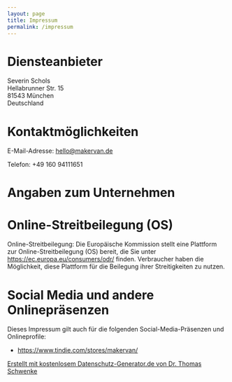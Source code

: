 ```yaml
---
layout: page
title: Impressum
permalink: /impressum
---
```

# Diensteanbieter

Severin Schols \
Hellabrunner Str. 15 \
81543 München \
Deutschland

# Kontaktmöglichkeiten

E-Mail-Adresse: hello@makervan.de

Telefon: +49 160 94111651

# Angaben zum Unternehmen
# Online-Streitbeilegung (OS)

Online-Streitbeilegung: Die Europäische Kommission stellt eine Plattform zur Online-Streitbeilegung (OS) bereit, die Sie unter https://ec.europa.eu/consumers/odr/ finden. Verbraucher haben die Möglichkeit, diese Plattform für die Beilegung ihrer Streitigkeiten zu nutzen.

# Social Media und andere Onlinepräsenzen
Dieses Impressum gilt auch für die folgenden Social-Media-Präsenzen und Onlineprofile:
* https://www.tindie.com/stores/makervan/

[Erstellt mit kostenlosem Datenschutz-Generator.de von Dr. Thomas Schwenke](https://datenschutz-generator.de/?l=de)
